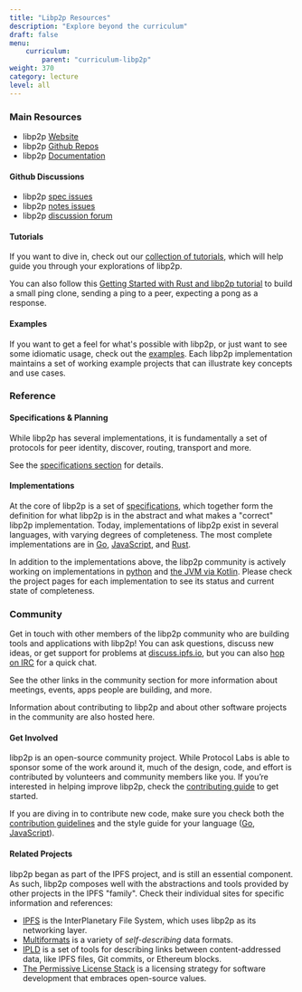 ```yaml
---
title: "Libp2p Resources"
description: "Explore beyond the curriculum"
draft: false
menu:
    curriculum:
        parent: "curriculum-libp2p"
weight: 370
category: lecture
level: all
---
```


### Main Resources

* libp2p [Website](https://libp2p.io)
* libp2p [Github Repos](https://github.com/libp2p)
* libp2p [Documentation](https://docs.libp2p.io/)

#### Github Discussions

* libp2p [spec issues](https://github.com/libp2p/specs/issues)
* libp2p [notes issues](https://github.com/libp2p/notes/issues)
* libp2p [discussion forum](https://discuss.libp2p.io)

#### Tutorials

If you want to dive in, check out our [collection of tutorials](https://docs.libp2p.io/tutorials/), which will help guide you through your explorations of libp2p.

You can also follow this [Getting Started with Rust and libp2p tutorial](https://docs.rs/libp2p/latest/libp2p/tutorial/index.html) to build a small ping clone, sending a ping to a peer, expecting a pong as a response.

#### Examples

If you want to get a feel for what's possible with libp2p, or just want to see some idiomatic usage, check out the [examples](https://github.com/protocol/launchpad/blob/main/examples/README.md). Each libp2p implementation maintains a set of working example projects that can illustrate key concepts and use cases.

### Reference

#### Specifications & Planning

While libp2p has several implementations, it is fundamentally a set of protocols for peer identity, discover, routing, transport and more.

See the [specifications section](https://github.com/protocol/launchpad/blob/main/reference/specs/README.md) for details.

#### Implementations

At the core of libp2p is a set of [specifications](https://github.com/protocol/launchpad/blob/main/reference/specs/README.md), which together form the definition for what libp2p is in the abstract and what makes a "correct" libp2p implementation. Today, implementations of libp2p exist in several languages, with varying degrees of completeness. The most complete implementations are in [Go](https://github.com/protocol/launchpad/blob/main/reference/go/README.md), [JavaScript](https://github.com/protocol/launchpad/blob/main/reference/js/README.md), and [Rust](https://github.com/libp2p/rust-libp2p).

In addition to the implementations above, the libp2p community is actively working on implementations in [python](https://github.com/libp2p/py-libp2p) and [the JVM via Kotlin](https://github.com/web3j/libp2p). Please check the project pages for each implementation to see its status and current state of completeness.

### Community

Get in touch with other members of the libp2p community who are building tools and applications with libp2p! You can ask questions, discuss new ideas, or get support for problems at [discuss.ipfs.io](https://discuss.ipfs.io), but you can also [hop on IRC](https://github.com/protocol/launchpad/blob/main/community/irc/README.md) for a quick chat.

See the other links in the community section for more information about meetings, events, apps people are building, and more.

Information about contributing to libp2p and about other software projects in the community are also hosted here.

#### Get Involved

libp2p is an open-source community project. While Protocol Labs is able to sponsor some of the work around it, much of the design, code, and effort is contributed by volunteers and community members like you. If you’re interested in helping improve libp2p, check the [contributing guide](https://github.com/protocol/launchpad/blob/main/contributing/README.md) to get started.

If you are diving in to contribute new code, make sure you check both the [contribution guidelines](https://github.com/libp2p/community/blob/master/CONTRIBUTE.md) and the style guide for your language ([Go](https://github.com/ipfs/community/blob/master/CONTRIBUTING\_GO.md), [JavaScript](https://github.com/ipfs/community/blob/master/CONTRIBUTING\_JS.md)).

#### Related Projects

libp2p began as part of the IPFS project, and is still an essential component. As such, libp2p composes well with the abstractions and tools provided by other projects in the IPFS "family". Check their individual sites for specific information and references:

* [IPFS](https://ipfs.io) is the InterPlanetary File System, which uses libp2p as its networking layer.
* [Multiformats](https://multiformats.io) is a variety of _self-describing_ data formats.
* [IPLD](https://ipld.io) is a set of tools for describing links between content-addressed data, like IPFS files, Git commits, or Ethereum blocks.
* [The Permissive License Stack](https://protocol.ai/blog/announcing-the-permissive-license-stack) is a licensing strategy for software development that embraces open-source values.
